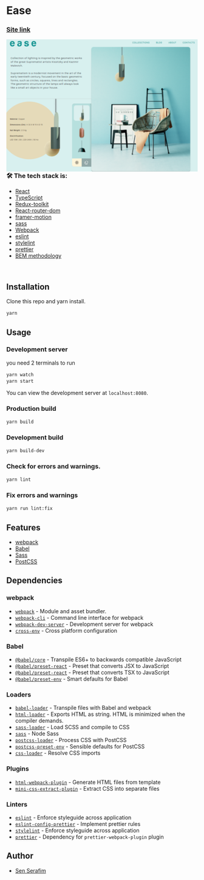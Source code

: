 # Ease

### [Site link](https://cozy-narwhal-c89fe9.netlify.app/)

  <img align="right" alt="img" src="src/images/bg-git.png"  />

### 🛠 The tech stack is:

- [React](https://reactjs.org/)
- [TypeScript](https://www.typescriptlang.org/)
- [Redux-toolkit](https://redux-toolkit.js.org/)
- [React-router-dom](https://reactrouter.com/docs/en/v6/getting-started/overview)
- [framer-motion](https://www.framer.com/motion/)
- [sass](https://ru.wikipedia.org/wiki/Sass)
- [Webpack](https://webpack.js.org/)
- [eslint](https://eslint.org/)
- [stylelint](https://stylelint.io/)
- [prettier](https://prettier.io/)
- [BEM methodology](https://en.bem.info/methodology/)


<br/>

## Installation

Clone this repo and yarn install.

```bash
yarn
```

## Usage

### Development server
you need 2 terminals to run

```bash
yarn watch
yarn start
```

You can view the development server at `localhost:8080`.

### Production build

```bash
yarn build
```

### Development build

```bash
yarn build-dev
```
### Check for errors and warnings.

```bash
yarn lint
```

### Fix errors and warnings

```bash
yarn run lint:fix
```

## Features

- [webpack](https://webpack.js.org/)
- [Babel](https://babeljs.io/)
- [Sass](https://sass-lang.com/)
- [PostCSS](https://postcss.org/)

## Dependencies

### webpack

- [`webpack`](https://github.com/webpack/webpack) - Module and asset bundler.
- [`webpack-cli`](https://github.com/webpack/webpack-cli) - Command line interface for webpack
- [`webpack-dev-server`](https://github.com/webpack/webpack-dev-server) - Development server for webpack
- [`cross-env`](https://github.com/kentcdodds/cross-env) - Cross platform configuration

### Babel

- [`@babel/core`](https://www.npmjs.com/package/@babel/core) - Transpile ES6+ to backwards compatible JavaScript
- [`@babel/preset-react`](https://babeljs.io/docs/en/babel-preset-react) - Preset that converts JSX to JavaScript
- [`@babel/preset-react`](https://babeljs.io/docs/en/babel-preset-typescript) - Preset that converts TSX to JavaScript
- [`@babel/preset-env`](https://babeljs.io/docs/en/babel-preset-env) - Smart defaults for Babel

### Loaders

- [`babel-loader`](https://webpack.js.org/loaders/babel-loader/) - Transpile files with Babel and webpack
- [`html-loader`](https://webpack.js.org/loaders/html-loader/) - Exports HTML as string. HTML is minimized when the compiler demands.
- [`sass-loader`](https://webpack.js.org/loaders/sass-loader/) - Load SCSS and compile to CSS
- [`sass`](https://www.npmjs.com/package/sass) - Node Sass
- [`postcss-loader`](https://webpack.js.org/loaders/postcss-loader/) - Process CSS with PostCSS
- [`postcss-preset-env`](https://www.npmjs.com/package/postcss-preset-env) - Sensible defaults for PostCSS
- [`css-loader`](https://webpack.js.org/loaders/css-loader/) - Resolve CSS imports

### Plugins

- [`html-webpack-plugin`](https://github.com/jantimon/html-webpack-plugin) - Generate HTML files from template
- [`mini-css-extract-plugin`](https://github.com/webpack-contrib/mini-css-extract-plugin) - Extract CSS into separate files

### Linters

- [`eslint`](https://github.com/eslint/eslint) - Enforce styleguide across application
- [`eslint-config-prettier`](https://github.com/prettier/eslint-config-prettier) - Implement prettier rules
- [`stylelint`](https://stylelint.io/) - Enforce styleguide across application
- [`prettier`](https://github.com/prettier/prettier) - Dependency for `prettier-webpack-plugin` plugin

## Author

- [Sen Serafim](https://github.com/Hostlife22)
